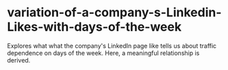 # variation-of-a-company-s-Linkedin-Likes-with-days-of-the-week
Explores what what the company's LinkedIn page like tells  us about traffic dependence on days of the week. Here, a meaningful relationship is derived.

